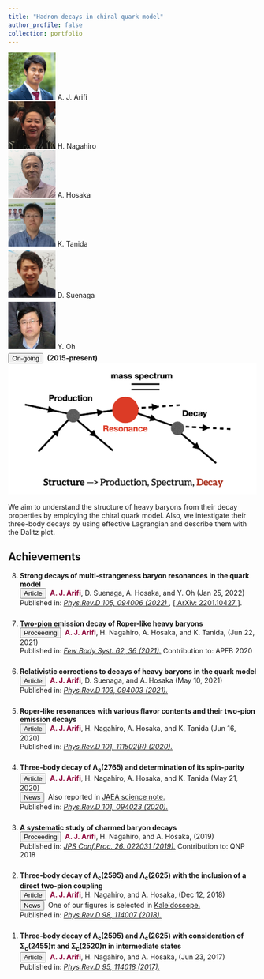 ```yaml
---
title: "Hadron decays in chiral quark model"
author_profile: false
collection: portfolio
---
```


<div class="chip" style="margin-right:5px;">
  <img src="/images/profile.jpg" alt="Person" width="96" height="96">
 	A. J. Arifi
</div>
<div class="chip" style="margin-right:5px;">
  <img src="/images/avatar_p6.png" alt="Person" width="96" height="96">
 	H. Nagahiro
</div>
<div class="chip" style="margin-right:5px;">
  <img src="/images/avatar_p2.png" alt="Person" width="96" height="96">
 	A. Hosaka
</div>
<div class="chip" style="margin-right:5px;">
  <img src="/images/avatar_p7.png" alt="Person" width="96" height="96">
 	K. Tanida
</div>
<div class="chip" style="margin-right:5px; margin-top:5px;">
  <img src="/images/avatar_c2.png" alt="Person" width="96" height="96">
 	D. Suenaga
</div>
<div class="chip" style="margin-right:5px; margin-top:5px;">
  <img src="/images/avatar_p5.png" alt="Person" width="96" height="96">
 	Y. Oh
</div>
<button class="btn--article" style="margin-top:5px;">On-going</button>&nbsp; <strong>(2015-present)</strong>
 <br/><img src='/images/structure.png' style="width:600px">

We aim to understand the structure of heavy baryons from their decay properties by employing the chiral quark model. 
Also, we intestigate their three-body decays by using effective Lagrangian and describe them with the Dalitz plot.


<h2> Achievements</h2>

<ol reversed>
  
  <li style="margin-bottom: 25px;" class="filterDiv article"><b>Strong decays of multi-strangeness baryon resonances in the quark model</b><br> 
     <button class="btn--article">Article</button>&nbsp; <b style="color:#900C3F"> A. J. Arifi</b>, D. Suenaga, A. Hosaka, and Y. Oh (Jan 25, 2022)<br>
    Published in: <i> <a href="https://journals.aps.org/prd/abstract/10.1103/PhysRevD.105.094006"> Phys.Rev.D 105, 094006 (2022) </a>,</i> [<a href="https://arxiv.org/abs/2201.10427"> ArXiv: 2201.10427 </a>].  </li>
  
  
  <li style="margin-bottom: 25px;"><b>Two-pion emission decay of Roper-like heavy baryons</b><br> 
      <button class="btn--article-blue">Proceeding</button>&nbsp; <b style="color:#900C3F"> A. J. Arifi</b>, H. Nagahiro, A. Hosaka, and K. Tanida, (Jun 22, 2021)    <br> 
      Published in: <i> <a href="https://link.springer.com/article/10.1007/s00601-021-01625-0">Few Body Syst. 62, 36 (2021).</a></i> Contribution to: APFB 2020 </li>
  
  <li style="margin-bottom: 25px;"><b>Relativistic corrections to decays of heavy baryons in the quark model</b><br> 
      <button class="btn--article">Article</button>&nbsp; <b style="color:#900C3F"> A. J. Arifi</b>, D. Suenaga, and A. Hosaka (May 10, 2021)<br> 
      Published in: <i> <a href="https://journals.aps.org/prd/abstract/10.1103/PhysRevD.103.094003"> Phys.Rev.D 103, 094003 (2021).</a></i> </li>
  
  <li style="margin-bottom: 25px;"><b>Roper-like resonances with various flavor contents and their two-pion emission decays</b><br> 
      <button class="btn--article">Article</button>&nbsp; <b style="color:#900C3F"> A. J. Arifi</b>, H. Nagahiro, A. Hosaka, and K. Tanida (Jun 16, 2020)<br> 
      Published in: <i> <a href="https://journals.aps.org/prd/abstract/10.1103/PhysRevD.101.111502"> Phys.Rev.D 101, 111502(R) (2020).</a></i> </li> 
  
  <li style="margin-bottom: 25px;"><b>Three-body decay of Λ<sub>c</sub>(2765) and determination of its spin-parity</b><br> 
      <button class="btn--article">Article</button>&nbsp; <b style="color:#900C3F"> A. J. Arifi</b>, H. Nagahiro, A. Hosaka, and K. Tanida (May 21, 2020)<br> 
      <button class="btn--article-red">News</button>&nbsp; Also reported in <a href="https://asrc.jaea.go.jp/publication/note/pdf/41kagaku/41_06.pdf">JAEA science note.</a><br>
    Published in: <i> <a href="https://journals.aps.org/prd/abstract/10.1103/PhysRevD.101.094023"> Phys.Rev.D 101, 094023 (2020).</a></i> </li> 
  
 <li style="margin-bottom: 25px;"><b>A systematic study of charmed baryon decays</b><br> 
      <button class="btn--article-blue">Proceeding</button>&nbsp; <b style="color:#900C3F"> A. J. Arifi</b>, H. Nagahiro, and A. Hosaka, (2019)<br> 
      Published in: <i> <a href="https://journals.jps.jp/doi/10.7566/JPSCP.26.022031">JPS Conf.Proc. 26. 022031 (2019).</a></i> Contribution to: QNP 2018 </li>
 
 <li style="margin-bottom: 25px;"><b>Three-body decay of Λ<sub>c</sub>(2595) and Λ<sub>c</sub>(2625) with the inclusion of a direct two-pion coupling</b><br> 
      <button class="btn--article">Article</button>&nbsp; <b style="color:#900C3F"> A. J. Arifi</b>, H. Nagahiro, and A. Hosaka, (Dec 12, 2018)<br> 
      <button class="btn--article-red">News</button>&nbsp; One of our figures is selected in <a href="https://journals.aps.org/prd/kaleidoscope/prd/98/11/114007">Kaleidoscope.</a><br>
      Published in: <i> <a href="https://journals.aps.org/prd/abstract/10.1103/PhysRevD.98.114007"> Phys.Rev.D 98, 114007 (2018).</a></i> </li>  
  
 <li style="margin-bottom: 25px;"><b>Three-body decay of Λ<sub>c</sub>(2595) and Λ<sub>c</sub>(2625) with consideration of Σ<sub>c</sub>(2455)π and Σ<sub>c</sub>(2520)π in intermediate states </b><br> 
      <button class="btn--article">Article</button>&nbsp; <b style="color:#900C3F"> A. J. Arifi</b>, H. Nagahiro, and A. Hosaka, (Jun 23, 2017)<br> 
      Published in: <i> <a href="https://journals.aps.org/prd/abstract/10.1103/PhysRevD.95.114018"> Phys.Rev.D 95, 114018 (2017).</a></i> </li>
  
</ol>
